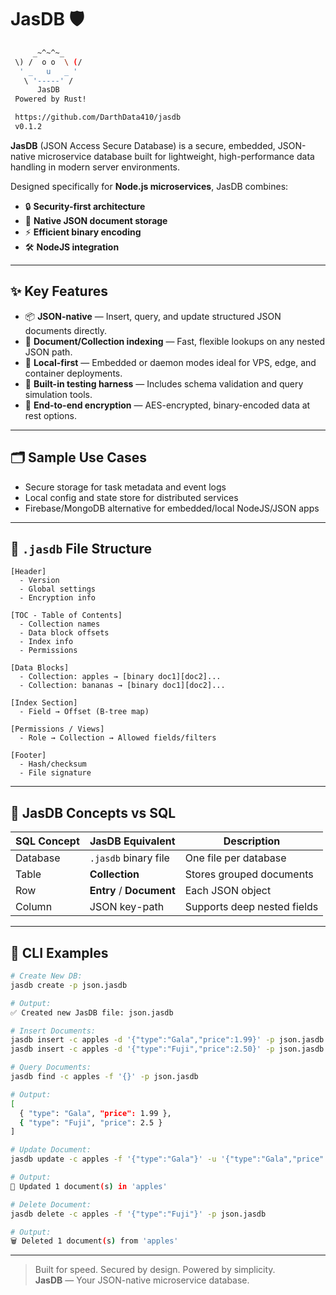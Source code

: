 # JasDB 🛡️

``` bash
     _~^~^~_
 \) /  o o  \ (/ 
  ' _   u   _ '
   \ '-----' /
      JasDB
 Powered by Rust!

 https://github.com/DarthData410/jasdb
 v0.1.2
```

**JasDB** (JSON Access Secure Database) is a secure, embedded, JSON-native microservice database built for lightweight, high-performance data handling in modern server environments.

Designed specifically for **Node.js microservices**, JasDB combines:

- 🔒 **Security-first architecture**
- 🧩 **Native JSON document storage**
- ⚡ **Efficient binary encoding**
- 🛠️ **NodeJS integration**

---

## ✨ Key Features

- 📦 **JSON-native** — Insert, query, and update structured JSON documents directly.
- 🧠 **Document/Collection indexing** — Fast, flexible lookups on any nested JSON path.
- 🧰 **Local-first** — Embedded or daemon modes ideal for VPS, edge, and container deployments.
- 🧪 **Built-in testing harness** — Includes schema validation and query simulation tools.
- 🔐 **End-to-end encryption** — AES-encrypted, binary-encoded data at rest options.

---

## 🗂️ Sample Use Cases

- Secure storage for task metadata and event logs
- Local config and state store for distributed services
- Firebase/MongoDB alternative for embedded/local NodeJS/JSON apps

---

## 🚀 `.jasdb` File Structure

```
[Header]
  - Version
  - Global settings
  - Encryption info

[TOC - Table of Contents]
  - Collection names
  - Data block offsets
  - Index info
  - Permissions

[Data Blocks]
  - Collection: apples → [binary doc1][doc2]...
  - Collection: bananas → [binary doc1][doc2]...

[Index Section]
  - Field → Offset (B-tree map)

[Permissions / Views]
  - Role → Collection → Allowed fields/filters

[Footer]
  - Hash/checksum
  - File signature
```

---

## 📘 JasDB Concepts vs SQL

| SQL Concept | JasDB Equivalent         | Description                      |
|-------------|---------------------------|----------------------------------|
| Database    | `.jasdb` binary file      | One file per database            |
| Table       | **Collection**            | Stores grouped documents         |
| Row         | **Entry** / **Document**  | Each JSON object                 |
| Column      | JSON key-path             | Supports deep nested fields      |

---

## 🧪 CLI Examples

```bash
# Create New DB:
jasdb create -p json.jasdb

# Output:
✅ Created new JasDB file: json.jasdb
```

```bash
# Insert Documents:
jasdb insert -c apples -d '{"type":"Gala","price":1.99}' -p json.jasdb
jasdb insert -c apples -d '{"type":"Fuji","price":2.50}' -p json.jasdb
```

```bash
# Query Documents:
jasdb find -c apples -f '{}' -p json.jasdb

# Output:
[
  { "type": "Gala", "price": 1.99 },
  { "type": "Fuji", "price": 2.5 }
]
```

```bash
# Update Document:
jasdb update -c apples -f '{"type":"Gala"}' -u '{"type":"Gala","price":2.25}' -p json.jasdb

# Output:
🔄 Updated 1 document(s) in 'apples'
```

```bash
# Delete Document:
jasdb delete -c apples -f '{"type":"Fuji"}' -p json.jasdb

# Output:
🗑️ Deleted 1 document(s) from 'apples'
```

---

> Built for speed. Secured by design. Powered by simplicity.  
> **JasDB** — Your JSON-native microservice database.